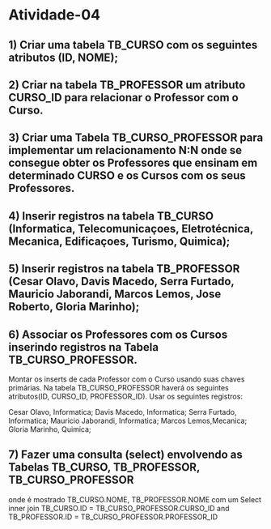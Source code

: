 # Atividade-04

## 1) Criar uma tabela TB_CURSO com os seguintes atributos (ID, NOME);

## 2) Criar na tabela TB_PROFESSOR um atributo CURSO_ID para relacionar o Professor com o Curso.

## 3) Criar uma Tabela TB_CURSO_PROFESSOR para implementar um relacionamento N:N onde se consegue obter os Professores que ensinam em determinado CURSO e os Cursos com os seus Professores. 

## 4) Inserir registros na tabela TB_CURSO (Informatica, Telecomunicaçoes, Eletrotécnica, Mecanica, Edificaçoes, Turismo, Quimica);

## 5) Inserir registros na tabela TB_PROFESSOR (Cesar Olavo, Davis Macedo, Serra Furtado, Mauricio Jaborandi, Marcos Lemos, Jose Roberto, Gloria Marinho);

## 6) Associar os Professores com os Cursos inserindo registros na Tabela TB_CURSO_PROFESSOR.
   Montar os inserts de cada Professor com o Curso usando suas chaves primárias. Na tabela
   TB_CURSO_PROFESSOR haverá os seguintes atributos(ID, CURSO_ID, PROFESSOR_ID). Usar os seguintes registros:

   Cesar Olavo, Informatica;
   Davis Macedo, Informatica;
   Serra Furtado, Informatica;
   Mauricio Jaborandi, Informatica;
   Marcos Lemos,Mecanica;
   Gloria Marinho, Quimica;

## 7) Fazer uma consulta (select) envolvendo as Tabelas TB_CURSO, TB_PROFESSOR, TB_CURSO_PROFESSOR
   onde é mostrado TB_CURSO.NOME, TB_PROFESSOR.NOME com um Select inner join
   TB_CURSO.ID = TB_CURSO_PROFESSOR.CURSO_ID
   and
   TB_PROFESSOR.ID = TB_CURSO_PROFESSOR.PROFESSOR_ID

